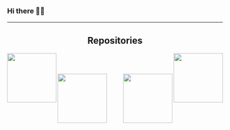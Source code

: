 ### Hi there 👋🐧

<hr>
<h2 align="center">Repositories</h2>
<p width="100%" align="center">
   <a align="left" href="https://github.com/uberVelocity/EEG-classification" title="EEG Classification"><img align="left" height="115" src="https://github-readme-stats.vercel.app/api/pin/?username=ubervelocity&repo=eeg-classification&theme=dark"></a>
   <a align="right" href="https://github.com/ubervelocity/Tasker" title="Tasker"><img align="right" height="115" src="https://github-readme-stats.vercel.app/api/pin/?username=ubervelocity&repo=Tasker&theme=dark"></a>
</p>
<br><br>
<p width="100%" align="center">
   <a align="left" href="https://github.com/ubervelocity/water-management-dashboard" title="Water Management Dashboard"><img align="left" height="115" src="https://github-readme-stats.vercel.app/api/pin/?username=ubervelocity&repo=water-management-dashboard&theme=dark"></a>
   <a align="right" href="https://github.com/ubervelocity/distributed-spark-for-scalable-smart-homes" title="Distributed Map Reduce"><img align="right" height="115" src="https://github-readme-stats.vercel.app/api/pin/?username=ubervelocity&repo=distributed-spark-for-scalable-smart-homes&theme=dark"></a>
</p>

<!--
**uberVelocity/ubervelocity** is a ✨ _special_ ✨ repository because its `README.md` (this file) appears on your GitHub profile.

Here are some ideas to get you started:

- 🔭 I’m currently working on ...
- 🌱 I’m currently learning ...
- 👯 I’m looking to collaborate on ...
- 🤔 I’m looking for help with ...
- 💬 Ask me about ...
- 📫 How to reach me: ...
- 😄 Pronouns: ...
- ⚡ Fun fact: ...
-->
